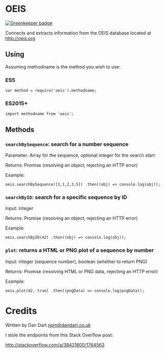 # OEIS

[![Greenkeeper badge](https://badges.greenkeeper.io/danwdart/oeis.svg)](https://greenkeeper.io/)

Connects and extracts information from the OEIS database located at http://oeis.org

## Using

Assuming methodname is the method you wish to use:

### ES5
`var method = require('oeis').methodname;`

### ES2015+
`import methodname from 'oeis';`

## Methods

### `searchBySequence`: search for a number sequence

Parameter: Array for the sequence, optional integer for the search start

Returns: Promise (resolving an object, rejecting an HTTP error)

Example:

`
oeis.searchBySequence([1,1,2,3,5])
    .then((obj) => console.log(obj));
`

### `searchByID`: search for a specific sequence by ID

Input: integer

Returns: Promise (resolving an object, rejecting an HTTP error)

Example:

`
oeis.searchByID(42)
    .then((obj) => console.log(obj));
`

### `plot`: returns a HTML or PNG plot of a sequence by number

Input: integer (sequence number), boolean (whether to return PNG)

Returns: Promise (resolving HTML or PNG data, rejecting an HTTP error)

Example:

`
oeis.plot(42, true)
    .then((pngData) => console.log(pngData));
`


# Credits

Written by Dan Dart <npm@dandart.co.uk>

I stole the endpoints from this Stack Overflow post:

http://stackoverflow.com/a/38421600/1764563
